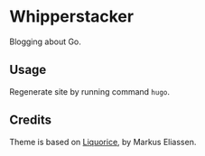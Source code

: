 # Whipperstacker

Blogging about Go.

## Usage

Regenerate site by running command `hugo`.

## Credits

Theme is based on [Liquorice][1], by Markus Eliassen.

[1]: https://github.com/eliasson/liquorice

